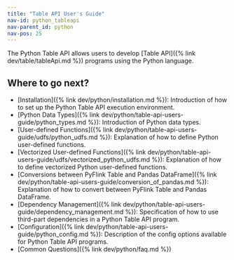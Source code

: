 ```yaml
---
title: "Table API User's Guide"
nav-id: python_tableapi
nav-parent_id: python
nav-pos: 25
---
```

<!--
Licensed to the Apache Software Foundation (ASF) under one
or more contributor license agreements.  See the NOTICE file
distributed with this work for additional information
regarding copyright ownership.  The ASF licenses this file
to you under the Apache License, Version 2.0 (the
"License"); you may not use this file except in compliance
with the License.  You may obtain a copy of the License at

  http://www.apache.org/licenses/LICENSE-2.0

Unless required by applicable law or agreed to in writing,
software distributed under the License is distributed on an
"AS IS" BASIS, WITHOUT WARRANTIES OR CONDITIONS OF ANY
KIND, either express or implied.  See the License for the
specific language governing permissions and limitations
under the License.
-->

The Python Table API allows users to develop [Table API]({% link dev/table/tableApi.md %}) programs using the Python language.

## Where to go next?

- [Installation]({% link dev/python/installation.md %}): Introduction of how to set up the Python Table API execution environment.
- [Python Data Types]({% link dev/python/table-api-users-guide/python_types.md %}): Introduction of Python data types.
- [User-defined Functions]({% link dev/python/table-api-users-guide/udfs/python_udfs.md %}): Explanation of how to define Python user-defined functions.
- [Vectorized User-defined Functions]({% link dev/python/table-api-users-guide/udfs/vectorized_python_udfs.md %}): Explanation of how to define vectorized Python user-defined functions.
- [Conversions between PyFlink Table and Pandas DataFrame]({% link dev/python/table-api-users-guide/conversion_of_pandas.md %}): Explanation of how to convert between PyFlink Table and Pandas DataFrame.
- [Dependency Management]({% link dev/python/table-api-users-guide/dependency_management.md %}): Specification of how to use third-part dependencies in a Python Table API program.
- [Configuration]({% link dev/python/table-api-users-guide/python_config.md %}): Description of the config options available for Python Table API programs.
- [Common Questions]({% link dev/python/faq.md %})
